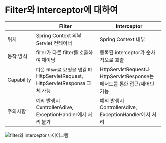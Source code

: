 # Filter와 Interceptor에 대하여

||Filter|Interceptor|
|---|---|---|
|위치|Spring Context 외부 Servlet 컨테이너|Spring Context 내부|
|동작 방식|filter가 다른 filter를 호출하여 체이닝|등록된 interceptor가 순차적으로 호출|
|Capability|다음 filter로 요청을 넘길 때 HttpServletRequest, HttpServletResponse 교체 가능|HttpServletRequest나 HttpServletResponse는 메서드를 통한 접근/제어만 가능|
|주의사항|예외 발생시 ControllerAdive, ExceptionHandler에서 처리 불가|예외 발생시 ControllerAdive, ExceptionHandler에서 처리|

![filter와 interceptor 다이어그램](https://img1.daumcdn.net/thumb/R1280x0/?scode=mtistory2&fname=https%3A%2F%2Fblog.kakaocdn.net%2Fdn%2FSz6DV%2Fbtq9zjRpUGv%2F68Fw4fZtDwaNCZiCFx57oK%2Fimg.png "출처: https://mangkyu.tistory.com/173")
